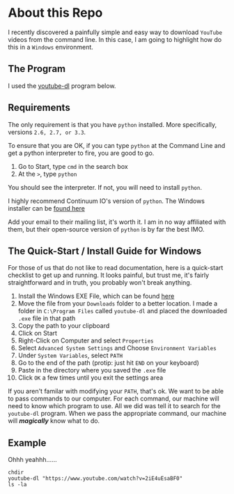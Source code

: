 About this Repo
========================

I recently discovered a painfully simple and easy way to download `YouTube` videos from the command line.  In this case, I am going to highlight how do this in a `Windows` environment.  



## The Program

I used the [youtube-dl](http://rg3.github.io/youtube-dl/index.html) program below.

## Requirements  

The only requirement is that you have `python` installed.  More specifically, versions `2.6, 2.7, or 3.3`.  

To ensure that you are OK, if you can type `python` at the Command Line and get a python interpreter to fire, you are good to go.  

1.  Go to Start, type `cmd` in the search box  
2.  At the `>`, type `python`  


You should see the interpreter.  If not, you will need to install `python`.  

I highly recommend Continuum IO's version of `python`.  The Windows installer can be [found here](https://store.continuum.io/cshop/anaconda/)  

Add your email to their mailing list, it's worth it.  I am in no way affiliated with them, but their open-source version of `python` is by far the best IMO.

## The Quick-Start / Install Guide for Windows  

For those of us that do not like to read documentation, here is a quick-start checklist to get up and running.  It looks painful, but trust me, it's fairly straightforward and in truth, you probably won't break anything.

1.  Install the Windows EXE File, which can be found [here](http://rg3.github.io/youtube-dl/download.html)  
2.  Move the file from your `Downloads` folder to a better location.  I made a folder in `C:\Program Files` called `youtube-dl` and placed the downloaded `.exe` file in that path
3.  Copy the path to your clipboard  
4.  Click on Start
5.  Right-Click on Computer and select `Properties`  
6.  Select `Advanced System Settings` and Choose `Environment Variables`  
7.  Under `System Variables`, select `PATH`  
8.  Go to the end of the path (protip:  just hit `END` on your keyboard)  
9.  Paste in the directory where you saved the `.exe` file  
10. Click `OK` a few times until you exit the settings area  


If you aren't familar with modifying your `PATH`, that's ok.  We want to be able to pass commands to our computer.  For each command, our machine will need to know which program to use.  All we did was tell it to search for the `youtube-dl` program.  When we pass the appropriate command, our machine will ___magically___ know what to do.  


## Example  

Ohhh yeahhh......

```
chdir 
youtube-dl "https://www.youtube.com/watch?v=2iE4uEsaBF0"
ls -la
```
